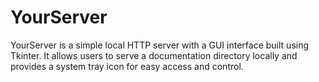 # YourServer
 YourServer is a simple local HTTP server with a GUI interface built using Tkinter. It allows users to serve a documentation directory locally and provides a system tray icon for easy access and control.
